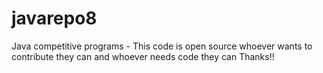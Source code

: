 # javarepo8
Java competitive programs - This code is open source whoever wants to contribute they can and whoever needs code they can Thanks!!
